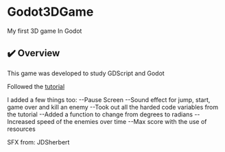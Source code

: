 # Godot3DGame
My first 3D game In Godot

## ✔️ Overview   

This game was developed to study GDScript and Godot

Followed the [tutorial](https://docs.godotengine.org/en/stable/getting_started/first_3d_game/index.html)

I added a few things too:
--Pause Screen
--Sound effect for jump, start, game over and kill an enemy
--Took out all the harded code variables from the tutorial
--Added a function to change from degrees to radians
--Increased speed of the enemies over time
--Max score with the use of resources

SFX from: JDSherbert
